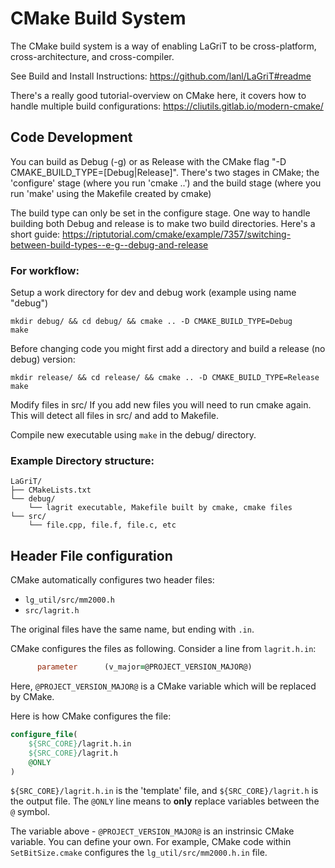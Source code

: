 # CMake Build System

The CMake build system is a way of enabling LaGriT to
be cross-platform, cross-architecture, and cross-compiler.

See Build and Install Instructions: https://github.com/lanl/LaGriT#readme

There's a really good tutorial-overview on CMake here, it covers how to handle multiple build configurations: https://cliutils.gitlab.io/modern-cmake/


## Code Development

You can build as Debug (-g) or as Release with the CMake flag "-D CMAKE_BUILD_TYPE=[Debug|Release]".
There's two stages in CMake; the 'configure' stage (where you run 'cmake ..') and the build stage (where you run 'make' using the Makefile created by cmake)
      
The build type can only be set in the configure stage. One way to handle building both Debug and release is to make two build directories. Here's a short guide: https://riptutorial.com/cmake/example/7357/switching-between-build-types--e-g--debug-and-release

### For workflow:

Setup a work directory for dev and debug work (example using name "debug")
```
mkdir debug/ && cd debug/ && cmake .. -D CMAKE_BUILD_TYPE=Debug
make
```

Before changing code you might first add a directory and build a release (no debug) version:
```
mkdir release/ && cd release/ && cmake .. -D CMAKE_BUILD_TYPE=Release
make
```
      
Modify files in src/
If you add new files you will need to run cmake again. This will detect all files in src/ and add to Makefile.

Compile new executable using ```make``` in the debug/ directory.
      
### Example Directory structure:
      
```
LaGriT/
├── CMakeLists.txt
└── debug/
    └── lagrit executable, Makefile built by cmake, cmake files    
└── src/
    └── file.cpp, file.f, file.c, etc
```


## Header File configuration

CMake automatically configures two header files:

- `lg_util/src/mm2000.h`
- `src/lagrit.h`

The original files have the same name, but ending with `.in`.

CMake configures the files as following. Consider a line from `lagrit.h.in`:

```fortran
      parameter      (v_major=@PROJECT_VERSION_MAJOR@)
```

Here, `@PROJECT_VERSION_MAJOR@` is a CMake variable which will be replaced by CMake.

Here is how CMake configures the file:

```cmake
configure_file(
    ${SRC_CORE}/lagrit.h.in
    ${SRC_CORE}/lagrit.h
    @ONLY
)
```

`${SRC_CORE}/lagrit.h.in` is the 'template' file, and `${SRC_CORE}/lagrit.h` is the output file. The `@ONLY` line means to **only** replace variables between the `@` symbol.

The variable above - `@PROJECT_VERSION_MAJOR@` is an instrinsic CMake variable. You can define your own. For example, CMake code within `SetBitSize.cmake` configures the `lg_util/src/mm2000.h.in` file.
